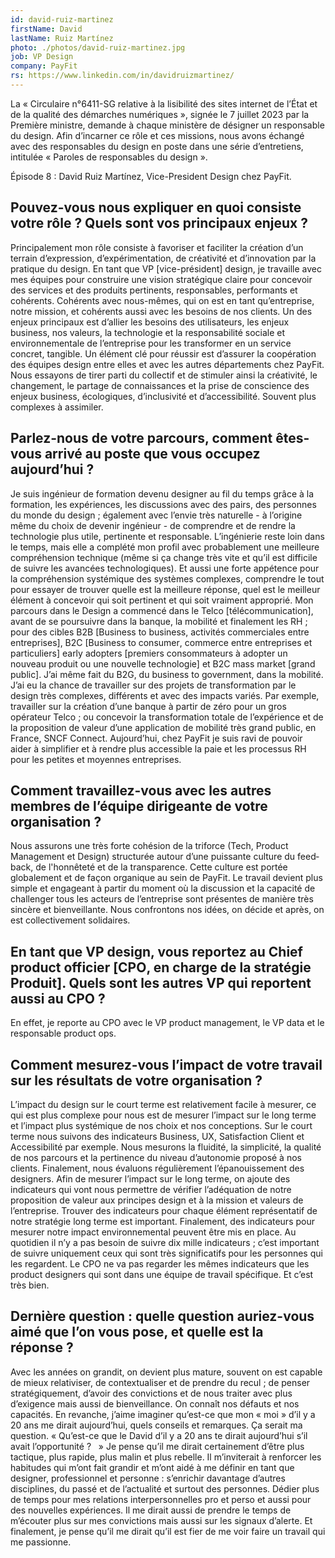 ```yaml
---
id: david-ruiz-martinez
firstName: David
lastName: Ruiz Martínez
photo: ./photos/david-ruiz-martinez.jpg
job: VP Design
company: PayFit
rs: https://www.linkedin.com/in/davidruizmartinez/
---
```

<p class="fr-text--lead">La «&nbsp;Circulaire n°6411-SG relative à la lisibilité des sites internet de l’État et de la qualité des démarches numériques&nbsp;», signée le 7 juillet 2023 par la Première ministre, demande à chaque ministère de désigner un responsable du design. Afin d’incarner ce rôle et ces missions, nous avons échangé avec des responsables du design en poste dans une série d’entretiens, intitulée «&nbsp;Paroles de responsables du design&nbsp;».</p>
<p class="fr-text--lead">Épisode 8&nbsp;: David Ruiz Martínez, <span lang="en">Vice-President Design</span> chez PayFit.</p>

<h2 class="fr-h6">Pouvez-vous nous expliquer en quoi consiste votre rôle&nbsp;? Quels sont vos principaux enjeux&nbsp;?</h2>
Principalement mon rôle consiste à favoriser et faciliter la création d’un terrain d’expression, d’expérimentation, de créativité et d’innovation par la pratique du design. En tant que VP [vice-président] design, je travaille avec mes équipes pour construire une vision stratégique claire pour concevoir des services et des produits pertinents, responsables, performants et cohérents. Cohérents avec nous-mêmes, qui on est en tant qu’entreprise, notre mission, et cohérents aussi avec les besoins de nos clients.
Un des enjeux principaux est d’allier les besoins des utilisateurs, les enjeux business, nos valeurs, la technologie et la responsabilité sociale et environnementale de l’entreprise pour les transformer en un service concret, tangible.
Un élément clé pour réussir est d’assurer la coopération des équipes design entre elles et avec les autres départements chez PayFit. Nous essayons de tirer parti du collectif et de stimuler ainsi la créativité, le changement, le partage de connaissances et la prise de conscience des enjeux <span lang="en">business</span>, écologiques, d’inclusivité et d’accessibilité. Souvent plus complexes à assimiler.

<h2 class="fr-h6">Parlez-nous de votre parcours, comment êtes-vous arrivé au poste que vous occupez aujourd’hui&nbsp;?</h2>
Je suis ingénieur de formation devenu designer au fil du temps grâce à la formation, les expériences, les discussions avec des pairs, des personnes du monde du design&nbsp;; également avec l’envie très naturelle -&nbsp;à l’origine même du choix de devenir ingénieur&nbsp;- de comprendre et de rendre la technologie plus utile, pertinente et responsable. L’ingénierie reste loin dans le temps, mais elle a complété mon profil avec probablement une meilleure compréhension technique (même si ça change très vite et qu’il est difficile de suivre les avancées technologiques). Et aussi une forte appétence pour la compréhension systémique des systèmes complexes, comprendre le tout pour essayer de trouver quelle est la meilleure réponse, quel est le meilleur élément à concevoir qui soit pertinent et qui soit vraiment approprié.
Mon parcours dans le Design a commencé dans le Telco [télécommunication], avant de se poursuivre dans la banque, la mobilité et finalement les RH&nbsp;; pour des cibles <span lang="en">B2B [Business to business</span>, activités commerciales entre entreprises], <span lang="en">B2C [Business to consumer</span>, commerce entre entreprises et particuliers] <span lang="en">early adopters</span> [premiers consommateurs à adopter un nouveau produit ou une nouvelle technologie] et <span lang="en">B2C mass market</span> [grand public]. J’ai même fait du <span lang="en">B2G</span>, du <span lang="en">business to government</span>, dans la mobilité. J’ai eu la chance de travailler sur des projets de transformation par le design très complexes, différents et avec des impacts variés. Par exemple, travailler sur la création d’une banque à partir de zéro pour un gros opérateur Telco&nbsp;; ou concevoir la transformation totale de l’expérience et de la proposition de valeur d’une application de mobilité très grand public, en France, SNCF Connect. Aujourd’hui, chez PayFit je suis ravi de pouvoir aider à simplifier et à rendre plus accessible la paie et les processus RH pour les petites et moyennes entreprises.

<h2 class="fr-h6">Comment travaillez-vous avec les autres membres de l’équipe dirigeante de votre organisation&nbsp;?</h2>
Nous assurons une très forte cohésion de la triforce (Tech, <span lang="en">Product Management</span> et Design) structurée autour d’une puissante culture du <span lang="en">feedback</span>, de l'honnêteté et de la transparence. Cette culture est portée globalement et de façon organique au sein de PayFit. Le travail devient plus simple et engageant à partir du moment où la discussion et la capacité de challenger tous les acteurs de l’entreprise sont présentes de manière très sincère et bienveillante. Nous confrontons nos idées, on décide et après, on est collectivement solidaires. 

<h2 class="fr-h6">En tant que VP design, vous reportez au <span lang="en">Chief product officier</span> [<span lang="en">CPO</span>, en charge de la stratégie Produit]. Quels sont les autres VP qui reportent aussi au <span lang="en">CPO</span>&nbsp;?</h2>
En effet, je reporte au <span lang="en">CPO</span> avec le <span lang="en">VP product management</span>, le <span lang="en">VP data</span> et le responsable <span lang="en">product ops</span>. 

<h2 class="fr-h6">Comment mesurez-vous l’impact de votre travail sur les résultats de votre organisation&nbsp;?</h2>
L’impact du design sur le court terme est relativement facile à mesurer, ce qui est plus complexe pour nous est de mesurer l’impact sur le long terme et l’impact plus systémique de nos choix et nos conceptions.
Sur le court terme nous suivons des indicateurs <span lang="en">Business</span>, UX, Satisfaction Client et Accessibilité par exemple. Nous mesurons la fluidité, la simplicité, la qualité de nos parcours et la pertinence du niveau d’autonomie proposé à nos clients. Finalement, nous évaluons régulièrement l’épanouissement des designers.
Afin de mesurer l’impact sur le long terme, on ajoute des indicateurs qui vont nous permettre de vérifier l’adéquation de notre proposition de valeur aux principes design et à la mission et valeurs de l’entreprise. Trouver des indicateurs pour chaque élément représentatif de notre stratégie long terme est important. Finalement, des indicateurs pour mesurer notre impact environnemental peuvent être mis en place.
Au quotidien il n’y a pas besoin de suivre dix mille indicateurs&nbsp;; c’est important de suivre uniquement ceux qui sont très significatifs pour les personnes qui les regardent. Le <span lang="en">CPO </span> ne va pas regarder les mêmes indicateurs que les product designers qui sont dans une équipe de travail spécifique. Et c’est très bien.

<h2 class="fr-h6">Dernière question&nbsp;: quelle question auriez-vous aimé que l’on vous pose, et quelle est la réponse&nbsp;?</h2>
Avec les années on grandit, on devient plus mature, souvent on est capable de mieux relativiser, de contextualiser et de prendre du recul&nbsp;; de penser stratégiquement, d’avoir des convictions et de nous traiter avec plus d’exigence mais aussi de bienveillance. On connaît nos défauts et nos capacités.
En revanche, j’aime imaginer qu’est-ce que mon «&nbsp;moi&nbsp;» d’il y a 20 ans me dirait aujourd’hui, quels conseils et remarques. Ça serait ma question. «&nbsp;Qu’est-ce que le David d’il y a 20 ans te dirait aujourd’hui s’il avait l’opportunité&nbsp;? &nbsp; »
Je pense qu’il me dirait certainement d’être plus tactique, plus rapide, plus malin et plus rebelle. Il m’inviterait à renforcer les habitudes qui m’ont fait grandir et m’ont aidé à me définir en tant que designer, professionnel et personne&nbsp;: s’enrichir davantage d’autres disciplines, du passé et de l’actualité et surtout des personnes. Dédier plus de temps pour mes relations interpersonnelles pro et perso et aussi pour des nouvelles expériences. Il me dirait aussi de prendre le temps de m’écouter plus sur mes convictions mais aussi sur les signaux d’alerte. Et finalement, je pense qu’il me dirait qu’il est fier de me voir faire un travail qui me passionne.
